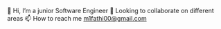 👋 Hi, I’m a junior Software Engineer
💞️ Looking to collaborate on different areas
📫 How to reach me m1fathi00@gmail.com
